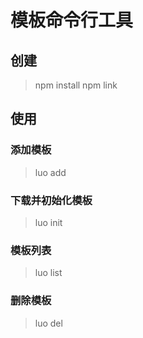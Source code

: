 # 模板命令行工具

## 创建

> npm install
> npm link

## 使用

### 添加模板
> luo add

### 下载并初始化模板
> luo init

### 模板列表
> luo list

### 删除模板
> luo del